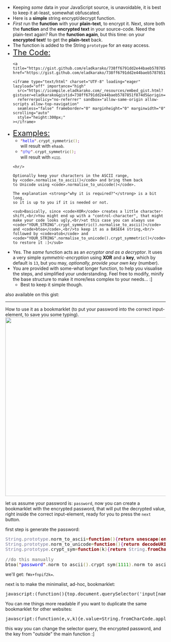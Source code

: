 <ul>
  <li>
    Keeping <em>some</em> data in your JavaScript source, is unavoidable,
    it is best to keep it at-least, somewhat obfuscated.
  </li>
  <li>
    Here is a <strong>simple</strong> string encrypt/decrypt function.
  </li>
  <li>
    <em>First</em> run the <strong>function</strong> with your <strong>plain-text</strong>, to encrypt it.
    Next, store both the <strong>function</strong> and the <strong>encrypted text</strong> in your source-code.
    Need the plain-text again?
    Run the <strong>function again</strong>, but this time: on your <strong>encrypted text</strong>!
    to get the <strong>plain-text</strong> back.
  </li>
  <li>
    The function is added to the String <code>prototype</code> for an easy access.
  </li>
  <li>
    <span style="font-size:18pt; text-decoration:underline;">The Code:</span>

    <a title="https://gist.github.com/eladkarako/738ff6791dd2e44baeb5787851f874d5" href="https://gist.github.com/eladkarako/738ff6791dd2e44baeb5787851f874d5">https://gist.github.com/eladkarako/738ff6791dd2e44baeb5787851f874d5</a>

    <iframe type="text/html" charset="UTF-8" loading="eager" lazyload="off" importance="high" 
      src="https://icompile.eladkarako.com/_resources/embed_gist.html?gistuser=eladkarako&gistid=738ff6791dd2e44baeb5787851f874d5&origin=https%3A%2F%2Ficompile.eladkarako.com" 
      referrerpolicy="no-referrer" sandbox="allow-same-origin allow-scripts allow-top-navigation" 
      seamless="false" frameborder="0" marginheight="0" marginwidth="0" scrolling="auto" 
      style="height:300px;"
    ></iframe>
  </li>
  <li>
    <span style="font-size:18pt; text-decoration:underline;">Examples:</span>
    <ul>
      <li>
        <code><span style='color:#800000; '>"</span><span style='color:#0000e6; '>hello</span><span style='color:#800000; '>"</span><span style='color:#808030; '>.</span>crypt_symmetric<span style='color:#808030; '>(</span><span style='color:#808030; '>)</span><span style='color:#800080; '>;</span></code><br/>
        will result with <code>ehaab</code>.
      </li>
      <li>
        <code><span style='color:#800000; '>"</span><span style='color:#0000e6; '>שָלוֹם</span><span style='color:#800000; '>"</span><span style='color:#808030; '>.</span>crypt_symmetric<span style='color:#808030; '>(</span><span style='color:#808030; '>)</span><span style='color:#800080; '>;</span></code><br/>
        will result with <code>&#x05E4;&#x05B5;&#x05D1;&#x05D8;&#x05B4;&#x05D0;</code>.
      </li>
    </ul>

    <hr/>

    Optionally keep your characters in the ASCII range,
    by <code>.normalise_to_ascii()</code> and bring them back 
    to Unicode using <code>.normalise_to_unicode()</code>.
    
    The explanation <strong>"why it is required?"</strong> is a bit long,
    so it is up to you if it is needed or not.

    <sub>Basically, since <code>XOR</code> creates a little character-shift,<br/>You might end up with a "control-character", that might make your code looks ugly,<br/>at this case you can always use <code>"YOUR_STRING".crypt_symmetric().normalise_to_ascii()</code> and <code>btoa</code>,<br/>to keep it as a BASE64 string,<br/>  followed by <code>atob</code> and <code>"YOUR_STRING".normalise_to_unicode().crypt_symmetric()</code> to restore it :]</sub>
  </li>
  <li>
    Yes. The <em>same</em> function acts as an <em>ecryptor and as a decryptor</em>.
    It uses a very simple <em>symmetric-encryption</em> using <strong>XOR</strong> and a <strong>key</strong>,
    which by default is <code>13</code>, but you may, <em>optionally, provide your own key</em> (number).
  </li>
  <li>
    You are provided with some-what longer function,
    to help you visualise the steps, and simplified your understanding.
    Feel free to modify, minify the base structure to make it more/less complex to your needs... :]
    <ul><li>Best to keep it simple though.</li></ul>
  </li>
</ul>

also available on this gist:



<hr/>


How to use it as a bookmarklet (to put your password into the correct input-element, to save you some typing).
<img src="https://icompile.eladkarako.com/_uploads/2017/06/icompile.eladkarako.com_javascript_string_enc_dec_used_in_google_new_login.png" alt="" width="646" height="561"  />

let us assume your password is: <code>password</code>,
now you can create a bookmarklet with the encrypted password, that will put the decrypted value, right inside the correct input-element, ready for you to press the <code>next</code> button.

first step is generate the password:
<pre>
<span style='color:#797997; '>String</span><span style='color:#808030; '>.</span><span style='color:#797997; '>prototype</span><span style='color:#808030; '>.</span>norm_to_ascii<span style='color:#808030; '>=</span><span style='color:#800000; font-weight:bold; '>function</span><span style='color:#808030; '>(</span><span style='color:#808030; '>)</span><span style='color:#800080; '>{</span><span style='color:#800000; font-weight:bold; '>return</span> <span style='color:#800000; font-weight:bold; '>unescape</span><span style='color:#808030; '>(</span><span style='color:#800000; font-weight:bold; '>encodeURIComponent</span><span style='color:#808030; '>(</span><span style='color:#800000; font-weight:bold; '>this</span><span style='color:#808030; '>)</span><span style='color:#808030; '>)</span><span style='color:#800080; '>}</span><span style='color:#800080; '>;</span>
<span style='color:#797997; '>String</span><span style='color:#808030; '>.</span><span style='color:#797997; '>prototype</span><span style='color:#808030; '>.</span>norm_to_unicode<span style='color:#808030; '>=</span><span style='color:#800000; font-weight:bold; '>function</span><span style='color:#808030; '>(</span><span style='color:#808030; '>)</span><span style='color:#800080; '>{</span><span style='color:#800000; font-weight:bold; '>return</span> <span style='color:#800000; font-weight:bold; '>decodeURIComponent</span><span style='color:#808030; '>(</span><span style='color:#800000; font-weight:bold; '>escape</span><span style='color:#808030; '>(</span><span style='color:#800000; font-weight:bold; '>this</span><span style='color:#808030; '>)</span><span style='color:#808030; '>)</span><span style='color:#800080; '>}</span><span style='color:#800080; '>;</span>
<span style='color:#797997; '>String</span><span style='color:#808030; '>.</span><span style='color:#797997; '>prototype</span><span style='color:#808030; '>.</span>crypt_sym<span style='color:#808030; '>=</span><span style='color:#800000; font-weight:bold; '>function</span><span style='color:#808030; '>(</span>k<span style='color:#808030; '>)</span><span style='color:#800080; '>{</span><span style='color:#800000; font-weight:bold; '>return</span> <span style='color:#797997; '>String</span><span style='color:#808030; '>.</span><span style='color:#800000; font-weight:bold; '>fromCharCode</span><span style='color:#808030; '>.</span>apply<span style='color:#808030; '>(</span><span style='color:#0f4d75; '>undefined</span><span style='color:#808030; '>,</span><span style='color:#800000; font-weight:bold; '>this</span><span style='color:#808030; '>.</span><span style='color:#800000; font-weight:bold; '>split</span><span style='color:#808030; '>(</span><span style='color:#800000; '>"</span><span style='color:#800000; '>"</span><span style='color:#808030; '>)</span><span style='color:#808030; '>.</span>map<span style='color:#808030; '>(</span><span style='color:#800000; font-weight:bold; '>function</span><span style='color:#808030; '>(</span>c<span style='color:#808030; '>)</span><span style='color:#800080; '>{</span><span style='color:#800000; font-weight:bold; '>return</span> c<span style='color:#808030; '>.</span><span style='color:#800000; font-weight:bold; '>charCodeAt</span><span style='color:#808030; '>(</span><span style='color:#008c00; '>0</span><span style='color:#808030; '>)</span><span style='color:#808030; '>^</span><span style='color:#808030; '>(</span>k<span style='color:#808030; '>||</span><span style='color:#008c00; '>13</span><span style='color:#808030; '>)</span><span style='color:#800080; '>}</span><span style='color:#808030; '>)</span><span style='color:#808030; '>)</span><span style='color:#800080; '>}</span><span style='color:#800080; '>;</span>

<span style='color:#696969; '>//do this manually</span>
btoa<span style='color:#808030; '>(</span><span style='color:#800000; '>"</span><span style='color:#0000e6; '>password</span><span style='color:#800000; '>"</span><span style='color:#808030; '>.</span>norm_to_ascii<span style='color:#808030; '>(</span><span style='color:#808030; '>)</span><span style='color:#808030; '>.</span>crypt_sym<span style='color:#808030; '>(</span><span style='color:#008c00; '>1111</span><span style='color:#808030; '>)</span><span style='color:#808030; '>.</span>norm_to_ascii<span style='color:#808030; '>(</span><span style='color:#808030; '>)</span><span style='color:#808030; '>)</span><span style='color:#800080; '>;</span>
</pre>
we'll get: <code>fWx+fnpif2k=</code>.

next is to make the minimalist, ad-hoc, bookmarklet:

<pre>
javascript:(function(){top.document.querySelector('input[name="password"]').value=String.fromCharCode.apply(null,unescape(encodeURIComponent(atob("fWx+fnpif2k="))).split("").map(function(c){return c.charCodeAt(0)^13}));return true}());
</pre>

You can me things more readable if you want to duplicate the same bookmarklet for other websites:
<pre>
javascript:(function(e,v,k){e.value=String.fromCharCode.apply(null,unescape(encodeURIComponent(atob(v))).split("").map(function(c){return c.charCodeAt(0)^k}));return true;}(top.document.querySelector('input[name="password"]'),"fWx+fnpif2k=",13));
</pre>

this way you can change the selector query, the encrypted password, and the key from "outside" the main function :]
